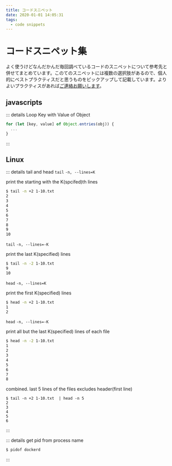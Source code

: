 ```yaml
---
title: コードスニペット
date: 2020-01-01 14:05:31
tags:
  - code snippets
---
```


# コードスニペット集
よく使うけどなんだかんだ毎回調べているコードのスニペットについて参考先と併せてまとめています。このてのスニペットには複数の選択肢があるので、個人的にベストプラクティスだと思うものをピックアップして記載しています。よりよいプラクティスがあれば[ご連絡お願いします](/contact/)。

## javascripts
::: details Loop Key with Value of Object
```js
for (let [key, value] of Object.entries(obj)) {
  ...
}
```
:::

## Linux
::: details tail and head
`tail` `-n, --lines=K`

print the starting with the K(spcifed)th lines
```sh
$ tail -n +2 1-10.txt
2
3
4
5
6
7
8
9
10
```

`tail` `-n, --lines=-K`

print the last K(specified) lines
```sh
$ tail -n -2 1-10.txt
9
10
```

`head` `-n, --lines=K`

print the first K(specified) lines
```sh
$ head -n +2 1-10.txt
1
2
```

`head` `-n, --lines=-K`

print all but the last K(specified) lines of each file
```sh
$ head -n -2 1-10.txt
1
2
3
4
5
6
7
8
```

combined. last 5 lines of the files excludes header(first line)

```
$ tail -n +2 1-10.txt  | head -n 5
2
3
4
5
6
```

:::

::: details get pid from process name
 ```sh
$ pidof dockerd
```
:::
